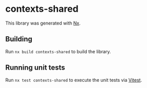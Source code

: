 # contexts-shared

This library was generated with [Nx](https://nx.dev).

## Building

Run `nx build contexts-shared` to build the library.

## Running unit tests

Run `nx test contexts-shared` to execute the unit tests via [Vitest](https://vitest.dev/).

